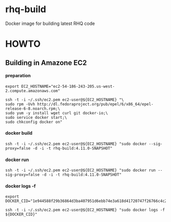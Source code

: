 rhq-build
=========

Docker image for building latest RHQ code


# HOWTO
## Building in Amazone EC2

#### preparation
```
export EC2_HOSTNAME="ec2-54-186-243-205.us-west-2.compute.amazonaws.com"
```

```
ssh -t -i ~/.ssh/ec2.pem ec2-user@${EC2_HOSTNAME} "\
sudo rpm -Uvh http://dl.fedoraproject.org/pub/epel/6/x86_64/epel-release-6-8.noarch.rpm;\
sudo yum -y install wget curl git docker-io;\
sudo service docker start;\
sudo chkconfig docker on"
```


#### docker build
```
ssh -t -i ~/.ssh/ec2.pem ec2-user@${EC2_HOSTNAME} "sudo docker --sig-proxy=false -d -i -t rhq-build:4.11.0-SNAPSHOT"
```

#### docker run
```
ssh -t -i ~/.ssh/ec2.pem ec2-user@${EC2_HOSTNAME} "sudo docker run --sig-proxy=false -d -i -t rhq-build:4.11.0-SNAPSHOT"
```

#### docker logs -f
```
export DOCKER_CID="1e944588f29b36864d3ba407951d6ebb74e3a618d41720747f26766c4c254d0e"
```
```
ssh -t -i ~/.ssh/ec2.pem ec2-user@${EC2_HOSTNAME} "sudo docker logs -f ${DOCKER_CID}"
```
